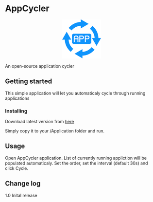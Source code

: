 # AppCycler
<p align="center">
<img src="/images/logo_128x128.png">
</p>

An open-source application cycler

## Getting started

This simple application will let you automaticaly cycle through running applications

### Installing

Download latest version from [here](https://github.com/tbrek/AppCycler/raw/master/AppCycler.zip)

Simply copy it to your /Application folder and run.

## Usage

Open AppCycler application. List of currently running appliction will be populated automaticaly. Set the order, set the interval (default 30s) and click Cycle.

## Change log

1.0 Inital release

